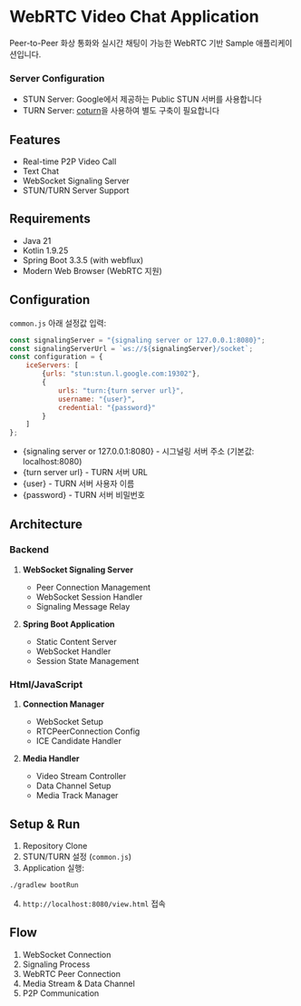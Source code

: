 # WebRTC Video Chat Application

Peer-to-Peer 화상 통화와 실시간 채팅이 가능한 WebRTC 기반 Sample 애플리케이션입니다.

### Server Configuration
- STUN Server: Google에서 제공하는 Public STUN 서버를 사용합니다
- TURN Server: [coturn](https://github.com/coturn/coturn)을 사용하여 별도 구축이 필요합니다

## Features

- Real-time P2P Video Call
- Text Chat
- WebSocket Signaling Server
- STUN/TURN Server Support

## Requirements

- Java 21
- Kotlin 1.9.25
- Spring Boot 3.3.5 (with webflux)
- Modern Web Browser (WebRTC 지원)

## Configuration

`common.js` 아래 설정값 입력:

```javascript
const signalingServer = "{signaling server or 127.0.0.1:8080}";
const signalingServerUrl = `ws://${signalingServer}/socket`;
const configuration = {
    iceServers: [
        {urls: "stun:stun.l.google.com:19302"},
        {
            urls: "turn:{turn server url}",
            username: "{user}",
            credential: "{password}"
        }
    ]
};
```
- {signaling server or 127.0.0.1:8080} - 시그널링 서버 주소 (기본값: localhost:8080)
- {turn server url} - TURN 서버 URL 
- {user} - TURN 서버 사용자 이름 
- {password} - TURN 서버 비밀번호

## Architecture

### Backend

1. **WebSocket Signaling Server**
   - Peer Connection Management
   - WebSocket Session Handler
   - Signaling Message Relay

2. **Spring Boot Application**
   - Static Content Server
   - WebSocket Handler
   - Session State Management

### Html/JavaScript

1. **Connection Manager**
   - WebSocket Setup
   - RTCPeerConnection Config
   - ICE Candidate Handler

2. **Media Handler**
   - Video Stream Controller
   - Data Channel Setup
   - Media Track Manager

## Setup & Run

1. Repository Clone
2. STUN/TURN 설정 (`common.js`)
3. Application 실행:
```bash
./gradlew bootRun
```

4. `http://localhost:8080/view.html` 접속

## Flow

1. WebSocket Connection
2. Signaling Process
3. WebRTC Peer Connection
4. Media Stream & Data Channel
5. P2P Communication
